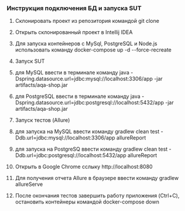 ### Инструкция подключения БД и запуска SUT
1. Склонировать проект из репозитория командой git clone
2. Открыть склонированный проект в Intellij IDEA
3. Для запуска контейнеров с MySql, PostgreSQL и Node.js использовать команду docker-compose up -d --force-recreate
4. Запуск SUT

5. для MySQL ввести в терминале команду
 java -Dspring.datasource.url=jdbc:mysql://localhost:3306/app  -jar artifacts/aqa-shop.jar

6. для PostgreSQL ввести в терминале команду
java -Dspring.datasource.url=jdbc:postgresql://localhost:5432/app  -jar artifacts/aqa-shop.jar

7. Запуск тестов (Allure)
8. для запуска на MySQL ввести команду
gradlew clean test -Ddb.url=jdbc:mysql://localhost:3306/app allureReport

9. для запуска на PostgreSQ ввести команду
gradlew clean test -Ddb.url=jdbc:postgresql://localhost:5432/app allureReport

10. Открыть в Google Chrome сслыку http://localhost:8080
11. Для получения отчета Allure в браузере ввести команду gradlew allureServe
12. После окончания тестов завершить работу приложения (Ctrl+C), остановить контейнеры командой docker-compose down
